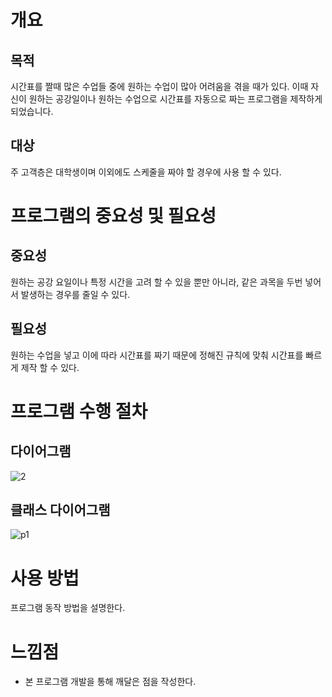 # 개요

## 목적
시간표를 짤때 많은 수업들 중에 원하는 수업이 많아 어려움을 겪을 때가 있다. 이때 자신이 원하는 공강일이나 원하는 수업으로 시간표를 자동으로 짜는 프로그램을 제작하게 되었습니다.
## 대상
주 고객층은 대학생이며 이외에도 스케줄을 짜야 할 경우에 사용 할 수 있다.

# 프로그램의 중요성 및 필요성

## 중요성
원하는 공강 요일이나 특정 시간을 고려 할 수 있을 뿐만 아니라, 같은 과목을 두번 넣어서 발생하는 경우를 줄일 수 있다.
## 필요성
원하는 수업을 넣고 이에 따라 시간표를 짜기 때문에 정해진 규칙에 맞춰 시간표를 빠르게 제작 할 수 있다.

# 프로그램 수행 절차

## 다이어그램
![2](https://github.com/user-attachments/assets/c3492fdc-5a1a-4721-bb52-1d4c01fe1241)

## 클래스 다이어그램
![p1](https://github.com/user-attachments/assets/7e77f7f8-cdb5-4e48-a1b3-e46d9190244b)


# 사용 방법
프로그램 동작 방법을 설명한다.

# 느낌점
- 본 프로그램 개발을 통해 깨달은 점을 작성한다.